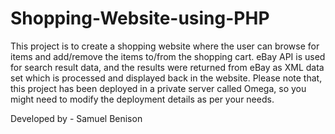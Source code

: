 # Shopping-Website-using-PHP
This project is to create a shopping website where the user can browse for items and add/remove the items to/from the shopping cart. eBay API is used for search result data, and the results were returned from eBay as XML data set which is processed and displayed back in the website. Please note that, this project has been deployed in a private server called Omega, so you might need to modify the deployment details as per your needs.

Developed by - Samuel Benison
